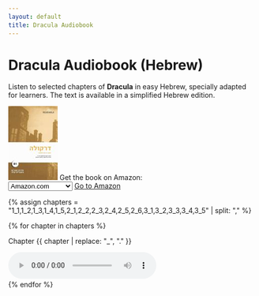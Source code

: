 ```yaml
---
layout: default
title: Dracula Audiobook
---
```


<div class="max-w-4xl mx-auto px-4 sm:px-6 lg:px-8 py-12">
  <h1 class="text-4xl font-extrabold text-yellow-700 mb-3">Dracula Audiobook <span class="text-gray-600">(Hebrew)</span></h1>
  <p class="text-lg text-gray-700 mb-8 leading-relaxed max-w-prose">
    Listen to selected chapters of <strong>Dracula</strong> in easy Hebrew, specially adapted for learners. The text is available in a simplified Hebrew edition.
  </p>

  <!-- Amazon Section -->
  <div class="mb-12 bg-white p-6 rounded-xl shadow flex flex-col sm:flex-row items-center justify-between gap-6">
    <div class="flex items-center gap-4">
      <img src="/assets/images/dracula_thumbnail.jpg" alt="Dracula Hebrew Cover" class="w-20 h-auto rounded shadow-md">
      <span class="text-lg font-semibold text-gray-800">Get the book on Amazon:</span>
    </div>
    <div class="flex gap-3 items-center">
      <select id="amazon-store-select" class="border border-gray-300 rounded px-3 py-2 text-gray-700 shadow-sm">
        <option value="com">Amazon.com</option>
        <option value="co.uk">Amazon UK</option>
        <option value="de">Amazon Germany</option>
        <option value="fr">Amazon France</option>
        <option value="co.jp">Amazon Japan</option>
        <option value="ca">Amazon Canada</option>
        <option value="it">Amazon Italy</option>
        <option value="es">Amazon Spain</option>
        <option value="com.br">Amazon Brazil</option>
        <option value="pl">Amazon Poland</option>
      </select>
      <a id="amazon-link" href="https://www.amazon.com/dp/B0F8J7T6RK" target="_blank"
         class="bg-orange-500 hover:bg-orange-600 text-white font-semibold px-4 py-2 rounded shadow">
        Go to Amazon
      </a>
    </div>
  </div>

  <!-- Audio Section -->
  {% assign chapters = "1_1,1_2,1_3,1_4,1_5,2_1,2_2,2_3,2_4,2_5,2_6,3_1,3_2,3_3,3_4,3_5" | split: "," %}

  <div class="grid grid-cols-1 md:grid-cols-2 gap-6">
    {% for chapter in chapters %}
    <div class="bg-gray-50 border border-gray-200 p-5 rounded-lg shadow hover:shadow-md transition">
      <p class="text-sm text-gray-600 font-medium mb-2">Chapter {{ chapter | replace: "_", "." }}</p>
      <audio id="audio-{{ chapter }}" controls preload="auto" class="w-full rounded">
        <source src="/audio/dracula/Dr {{ chapter }}.mp3" type="audio/mpeg">
        Your browser does not support the audio element.
      </audio>
    </div>
    {% endfor %}
  </div>
</div>

<script>
  const dropdown = document.getElementById('amazon-store-select');
  const link = document.getElementById('amazon-link');
  const asin = 'B0F8J7T6RK';

  dropdown.addEventListener('change', () => {
    const domain = dropdown.value;
    link.href = `https://www.amazon.${domain}/dp/${asin}`;
  });
</script>
